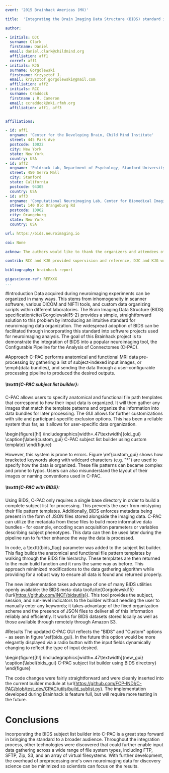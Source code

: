 ```yaml
---
event: '2015 Brainhack Americas (MX)'

title:  'Integrating the Brain Imaging Data Structure (BIDS) standard into C-PAC'

author:

- initials: DJC
  surname: Clark
  firstname: Daniel
  email: daniel.clark@childmind.org
  affiliation: aff1
  corref: aff1
- initials: KJG
  surname: Gorgolewski
  firstname: Krzysztof J.
  email: krzysztof.gorgolewski@gmail.com
  affiliation: aff2
- initials: RCC
  surname: Craddock
  firstname : R. Cameron
  email: ccraddock@nki.rfmh.org
  affiliation: aff1, aff3


affiliations:

- id: aff1
  orgname: 'Center for the Developing Brain, Child Mind Institute'
  street: 445 Park Ave
  postcode: 10022
  city: New York
  state: New York
  country: USA
- id: aff2
  orgname: 'Poldrack Lab, Department of Psychology, Stanford University'
  street: 450 Serra Mall
  city: Stanford
  state: California
  postcode: 94305
  country: USA
- id: aff3
  orgname: 'Computational Neuroimaging Lab, Center for Biomedical Imaging and Neuromodulation, Nathan Kline Institute for Psychiatric Research'
  street: 140 Old Orangeburg Rd
  postcode: 10962
  city: Orangeburg
  state: New York
  country: USA

url: https://bids.neuroimaging.io

coi: None

acknow: The authors would like to thank the organizers and attendees of Brainhack MX and the developers of C-PAC. This project was funded in part by a Educational Research Grant from Amazon Web Services.

contrib: RCC and KJG provided supervision and reference, DJC and KJG wrote the software, DJC and KJG performed tests, and DJC wrote the report.

bibliography: brainhack-report

gigascience-ref: REFXXX
...
```


#Introduction
Data acquired during neuroimaging experiments can be organized in many ways. This stems from inhomogeneity in scanner software, various DICOM and NIFTI tools, and custom data organizing scripts within different laboratories. The Brain Imaging Data Structure (BIDS) specification\cite{Gorgolewski15-2} provides a simple, straightforward solution to this problem by introducing an intuitive standard for neuroimaging data organization. The widespread adoption of BIDS can be facilitated through incorporating this standard into software projects used for neuroimaging analysis. The goal of this Brainhack project is to demonstrate the integration of BIDS into a popular neuroimaging tool, the Configurable Pipeline for the Analysis of Connectomes (C-PAC).

#Approach
C-PAC performs anatomical and functional MRI data pre-processing by gathering a list of subject-indexed input images, or \emph{data bundles}, and sending the data through a user-configurable processing pipeline to produced the desired outputs.

##### \texttt{C-PAC subject list builder}:
C-PAC allows users to specify anatomical and functional file path templates that correspond to how their input data is organized. It will then gather any images that match the template patterns and organize the information into data bundles for later processing. The GUI allows for further customizations with site and participant-specific exclusion options. This has been a reliable system thus far, as it allows for user-specific data organization.

\begin{figure}[h!]
  \includegraphics[width=.47\textwidth]{old_gui}
  \caption{\label{custom_gui} C-PAC subject list builder using custom template}
\end{figure}

However, this system is prone to errors. Figure \ref{custom_gui} shows how bracketed keywords along with wildcard characters (e.g. "*") are used to specify how the data is organized. These file patterns can became complex and prone to typos. Users can also misunderstand the layout of their images or naming conventions used in C-PAC.

##### \texttt{C-PAC with BIDS}:
Using BIDS, C-PAC only requires a single base directory in order to build a complete subject list for processing. This prevents the user from mistyping their file pattern templates. Additionally, BIDS enforces metadata being present in the form of JSON files stored alongside the imaging data. C-PAC can utilize the metadata from these files to build more informative data bundles - for example, encoding scan acquisition parameters or variables describing subject phenotypes. This data can then be used later during the pipeline run to further enhance the way the data is processed.

In code, a \texttt{bids\_flag} parameter was added to the subject list builder. This flag builds the anatomical and functional file pattern templates by walking through the BIDS file hierarchy. These templates are then returned to the main build function and it runs the same way as before. This approach minimized modifications to the data gathering algorithm while providing for a robust way to ensure all data is found and returned properly.

The new implementation takes advantage of one of many BIDS utilities openly available: the BIDS meta-data tool\cite{Gorgolewski15} (\url{https://github.com/INCF/bidsutils}). This tool provides the subject, session, and run-level indicators to the builder without needing the user to manually enter any keywords; it takes advantage of the fixed organization scheme and the presence of JSON files to deliver all of this information reliably and efficiently. It works for BIDS datasets stored locally as well as those available through remotely through Amazon S3.

#Results
The updated C-PAC GUI reflects the "BIDS" and "Custom" options - as seen in figure \ref{bids_gui}. In the future this option would be more elegantly displayed via a radio button with the input fields dynamically changing to reflect the type of input desired.

\begin{figure}[h!]
  \includegraphics[width=.47\textwidth]{new_gui}
  \caption{\label{bids_gui} C-PAC subject list builder using BIDS directory}
\end{figure}

The code changes were fairly straightforward and were cleanly inserted into the current builder module at \url{https://github.com/FCP-INDI/C-PAC/blob/test_dev/CPAC/utils/build_sublist.py}. The implementation developed during Brainhack is feature full, but will require more testing in the future.

# Conclusions
Incorporating the BIDS subject list builder into C-PAC is a great step forward in bringing the standard to a broader audience. Throughout the integration process, other technologies were discovered that could further enable input data gathering across a wide range of file system types, including FTP, SFTP, Zip, S3, and an array of virtual filesystems. With further development, the overhead of preprocessing one's own neuroimaging data for discovery science can be minimized so scientists can focus on the results.
